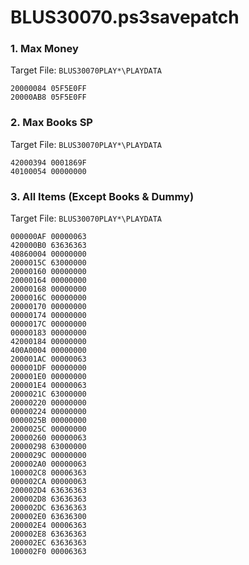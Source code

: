# BLUS30070.ps3savepatch

### 1. Max Money

Target File: `BLUS30070PLAY*\PLAYDATA`

```
20000084 05F5E0FF
20000AB8 05F5E0FF
```

### 2. Max Books SP

Target File: `BLUS30070PLAY*\PLAYDATA`

```
42000394 0001869F
40100054 00000000
```

### 3. All Items (Except Books & Dummy)

Target File: `BLUS30070PLAY*\PLAYDATA`

```
000000AF 00000063
420000B0 63636363
40860004 00000000
2000015C 63000000
20000160 00000000
20000164 00000000
20000168 00000000
2000016C 00000000
20000170 00000000
00000174 00000000
0000017C 00000000
00000183 00000000
42000184 00000000
400A0004 00000000
200001AC 00000063
000001DF 00000000
200001E0 00000000
200001E4 00000063
2000021C 63000000
20000220 00000000
00000224 00000000
0000025B 00000000
2000025C 00000000
20000260 00000063
20000298 63000000
2000029C 00000000
200002A0 00000063
100002C8 00006363
000002CA 00000063
200002D4 63636363
200002D8 63636363
200002DC 63636363
200002E0 63636300
200002E4 00006363
200002E8 63636363
200002EC 63636363
100002F0 00006363
```

